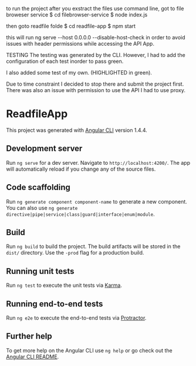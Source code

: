 
to run the project
after you exstract the files
use command line, got to file broweser service
$ cd filebrowser-service
$ node index.js

then goto readfile folde
$ cd readfile-app
$ npm start

this will run ng serve --host 0.0.0.0 --disable-host-check 
in order to avoid issues with header permissions while accessing the API App.

TESTING
The testing was generated by the CLI. However, I had to add the configuration of each test inorder to pass green.

I also added some test of my own. (HIGHLIGHTED in green).

Due to time constraint I decided to stop there and submit the project first.
There was also an issue with permission to use the API
I had to use proxy.


# ReadfileApp

This project was generated with [Angular CLI](https://github.com/angular/angular-cli) version 1.4.4.

## Development server

Run `ng serve` for a dev server. Navigate to `http://localhost:4200/`. The app will automatically reload if you change any of the source files.

## Code scaffolding

Run `ng generate component component-name` to generate a new component. You can also use `ng generate directive|pipe|service|class|guard|interface|enum|module`.

## Build

Run `ng build` to build the project. The build artifacts will be stored in the `dist/` directory. Use the `-prod` flag for a production build.

## Running unit tests

Run `ng test` to execute the unit tests via [Karma](https://karma-runner.github.io).

## Running end-to-end tests

Run `ng e2e` to execute the end-to-end tests via [Protractor](http://www.protractortest.org/).

## Further help

To get more help on the Angular CLI use `ng help` or go check out the [Angular CLI README](https://github.com/angular/angular-cli/blob/master/README.md).
